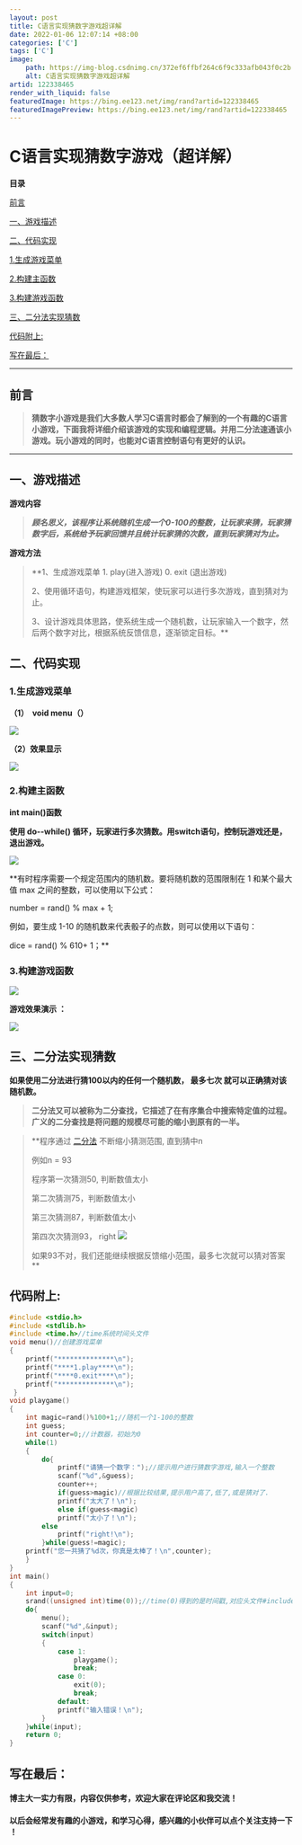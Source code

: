 ```yaml
---
layout: post
title: C语言实现猜数字游戏超详解
date: 2022-01-06 12:07:14 +08:00
categories: ['C']
tags: ['C']
image:
    path: https://img-blog.csdnimg.cn/372ef6ffbf264c6f9c333afb043f0c2b.png?x-oss-process&#61;image/watermark,type_d3F5LXplbmhlaQ,shadow_50,text_Q1NETiBA54ix5b636IuP,size_17,color_FFFFFF,t_70,g_se,x_16
    alt: C语言实现猜数字游戏超详解
artid: 122338465
render_with_liquid: false
featuredImage: https://bing.ee123.net/img/rand?artid=122338465
featuredImagePreview: https://bing.ee123.net/img/rand?artid=122338465
---
```


# C语言实现猜数字游戏（超详解）

**目录**

[前言](#%E5%89%8D%E8%A8%80)

[一、游戏描述](#%E4%B8%80%E3%80%81%E6%B8%B8%E6%88%8F%E6%8F%8F%E8%BF%B0)

[二、代码实现](#%E4%BA%8C%E3%80%81%E4%BB%A3%E7%A0%81%E5%AE%9E%E7%8E%B0)

[1.生成游戏菜单](#1.%E7%94%9F%E6%88%90%E6%B8%B8%E6%88%8F%E8%8F%9C%E5%8D%95)

[2.构建主函数](#2.%E6%9E%84%E5%BB%BA%E4%B8%BB%E5%87%BD%E6%95%B0%C2%A0)

[3.构建游戏函数](#3.%E6%9E%84%E5%BB%BA%E6%B8%B8%E6%88%8F%E5%87%BD%E6%95%B0%C2%A0)

[三、二分法实现猜数](#%E4%B8%89%E3%80%81%E4%BA%8C%E5%88%86%E6%B3%95%E5%AE%9E%E7%8E%B0%E7%8C%9C%E6%95%B0)

[代码附上:](#%E4%BB%A3%E7%A0%81%E9%99%84%E4%B8%8A%3A)

[写在最后：](#%E5%86%99%E5%9C%A8%E6%9C%80%E5%90%8E%EF%BC%9A)

---

## 前言

> **猜数字小游戏是我们大多数人学习C语言时都会了解到的一个有趣的C语言小游戏，下面我将详细介绍该游戏的实现和编程逻辑。并用二分法速通该小游戏。玩小游戏的同时，也能对C语言控制语句有更好的认识。**

---

## 一、游戏描述

**游戏内容**

> ***顾名思义，该程序让系统随机生成一个0-100的整数，让玩家来猜，玩家猜数字后，系统给予玩家回馈并且统计玩家猜的次数，直到玩家猜对为止。***

**游戏方法**

> **1、生成游戏菜单 1. play(进入游戏) 0. exit (退出游戏)
>   
> 2、使用循环语句，构建游戏框架，使玩家可以进行多次游戏，直到猜对为止。
>   
> 3、设计游戏具体思路，使系统生成一个随机数，让玩家输入一个数字，然后两个数字对比，根据系统反馈信息，逐渐锁定目标。**

## 二、代码实现

### 1.生成游戏菜单

**（1）  void menu（）**

![](https://i-blog.csdnimg.cn/blog_migrate/22aa74540ea6e4559aac61ba031aabe3.png)

**（2）效果显示**

![](https://i-blog.csdnimg.cn/blog_migrate/aab3c69f6b0989ec7dfa7d5b446b9792.png)

### 2.构建主函数

**int main()函数**

**使用 do--while() 循环，玩家进行多次猜数。用switch语句，控制玩游戏还是，退出游戏。**
  
![](https://i-blog.csdnimg.cn/blog_migrate/cfd8bd1e4d0fb505113da1c0e03c7c03.png)

**有时程序需要一个规定范围内的随机数。要将随机数的范围限制在 1 和某个最大值 max 之间的整数，可以使用以下公式：
  
number = rand() % max + 1;
  
例如，要生成 1-10 的随机数来代表骰子的点数，则可以使用以下语句：
  
dice = rand() % 610+ 1；**

### **3.构建游戏函数**

**![](https://i-blog.csdnimg.cn/blog_migrate/62ee7f84609fe0b557868447be89184b.png)**

**游戏效果演示 ：**

**![](https://i-blog.csdnimg.cn/blog_migrate/d982895eb7d79d4fee63d2b879ef3f3c.png)**

## **三、二分法实现猜数**

**如果使用二分法进行猜100以内的任何一个随机数，
最多七次
就可以正确猜对该随机数。**

> **二分法又可以被称为二分查找，它描述了在有序集合中搜索特定值的过程。广义的二分查找是将问题的规模尽可能的缩小到原有的一半。**

> **程序通过
> [二分法](https://so.csdn.net/so/search?q=%E4%BA%8C%E5%88%86%E6%B3%95 "二分法")
> 不断缩小猜测范围, 直到猜中n
>   
> 例如n = 93
>   
> 程序第一次猜测50, 判断数值太小
>   
> 第二次猜测75，判断数值太小
>   
> 第三次猜测87，判断数值太小
>   
> 第四次次猜测93， right
> ![](https://i-blog.csdnimg.cn/blog_migrate/d86a97df4c33e71cab7790af8080fb1a.png)
>   
> 如果93不对，我们还能继续根据反馈缩小范围，最多七次就可以猜对答案**

## 代码附上:

```cpp
#include <stdio.h>
#include <stdlib.h>
#include <time.h>//time系统时间头文件 
void menu()//创建游戏菜单 
{
	printf("**************\n");
	printf("****1.play****\n");
	printf("****0.exit****\n");
	printf("**************\n");
 } 
void playgame()
{
	int magic=rand()%100+1;//随机一个1-100的整数 
	int guess;
	int counter=0;//计数器，初始为0 
	while(1)
	{
		do{
		    printf("请猜一个数字：");//提示用户进行猜数字游戏,输入一个整数
		    scanf("%d",&guess);
		    counter++;
		    if(guess>magic)//根据比较结果,提示用户高了,低了,或是猜对了.
		    printf("太大了！\n");
		    else if(guess<magic)
		    printf("太小了！\n");
		else
		    printf("right!\n");	 
	    }while(guess!=magic);
	printf("您一共猜了%d次，你真是太棒了！\n",counter);
	}		
}
int main()
{
	int input=0;
	srand((unsigned int)time(0));//time(0)得到的是时间戳,对应头文件#include <time.h>
	do{
		menu();
	    scanf("%d",&input); 
	    switch(input)
	    {
	    	case 1:
	    		playgame();
	    		break;
	        case 0:
	        	exit(0);
	        	break;
	        default:
	        printf("输入错误！\n");
		}
	}while(input);
	return 0;
}
```

## 写在最后：

#### **博主大一实力有限，内容仅供参考，欢迎大家在评论区和我交流！**

#### **以后会经常发有趣的小游戏，和学习心得，感兴趣的小伙伴可以点个关注支持一下** **！**